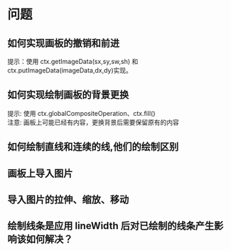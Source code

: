 # 问题

## 如何实现画板的撤销和前进

提示：使用 ctx.getImageData(sx,sy,sw,sh) 和 ctx.putImageData(imageData,dx,dy)实现。

## 如何实现绘制画板的背景更换

提示: 使用 ctx.globalCompositeOperation、ctx.fill()  
注意: 画板上可能已经有内容，更换背景后需要保留原有的内容

## 如何绘制直线和连续的线,他们的绘制区别

## 画板上导入图片

## 导入图片的拉伸、缩放、移动

## 绘制线条是应用 lineWidth 后对已绘制的线条产生影响该如何解决？
